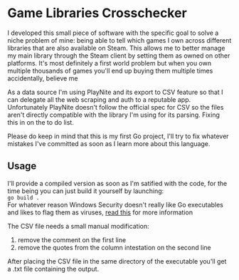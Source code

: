 # Game Libraries Crosschecker

I developed this small piece of software with the specific goal to solve a niche problem of mine: being able to tell which games I own across different libraries that are also available on Steam. This allows me to better manage my main library through the Steam client by setting them as owned on other platforms. It's most definitely a first world problem but when you own multiple thousands of games you'll end up buying them multiple times accidentally, believe me<br>

As a data source I'm using PlayNite and its export to CSV feature so that I can delegate all the web scraping and auth to a reputable app. Unfortunately PlayNite doesn't follow the official spec for CSV so the files aren't directly compatible with the library I'm using for its parsing. Fixing this in on the to do list.<br>

Please do keep in mind that this is my first Go project, I'll try to fix whatever mistakes I've committed as soon as I learn more about this language.

## Usage

I'll provide a compiled version as soon as I'm satified with the code, for the time being you can just build it yourself by launching:<br>
`go build .`<br>
For whatever reason Windows Security doesn't really like Go executables and likes to flag them as viruses, [read this](https://go.dev/doc/faq#virus) for more information<br>

The CSV file needs a small manual modification:

1. remove the comment on the first line
2. remove the quotes from the column intestation on the second line


After placing the CSV file in the same directory of the executable you'll get a .txt file containing the output.
